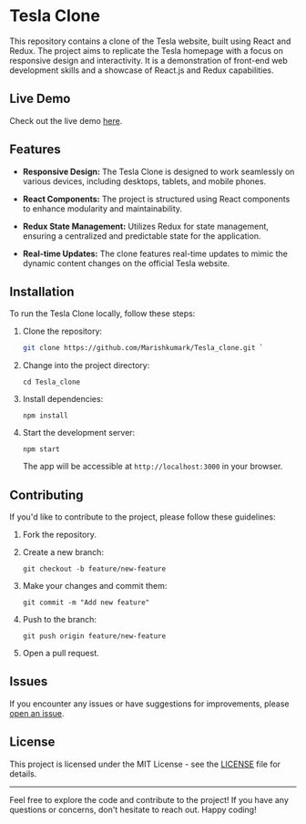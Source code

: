 # Tesla Clone

This repository contains a clone of the Tesla website, built using React and Redux. The project aims to replicate the Tesla homepage with a focus on responsive design and interactivity. It is a demonstration of front-end web development skills and a showcase of React.js and Redux capabilities.

## Live Demo

Check out the live demo [here](https://astounding-smakager-596c16.netlify.app).

## Features

- **Responsive Design:** The Tesla Clone is designed to work seamlessly on various devices, including desktops, tablets, and mobile phones.

- **React Components:** The project is structured using React components to enhance modularity and maintainability.

- **Redux State Management:** Utilizes Redux for state management, ensuring a centralized and predictable state for the application.

- **Real-time Updates:** The clone features real-time updates to mimic the dynamic content changes on the official Tesla website.

## Installation

To run the Tesla Clone locally, follow these steps:

1. Clone the repository:

   ```bash
   git clone https://github.com/Marishkumark/Tesla_clone.git `

1.  Change into the project directory:


    `cd Tesla_clone`

2.  Install dependencies:


    `npm install`

3.  Start the development server:


    `npm start`

    The app will be accessible at `http://localhost:3000` in your browser.

Contributing
------------

If you'd like to contribute to the project, please follow these guidelines:

1.  Fork the repository.

2.  Create a new branch:


    `git checkout -b feature/new-feature`

3.  Make your changes and commit them:


    `git commit -m "Add new feature"`

4.  Push to the branch:


    `git push origin feature/new-feature`

5.  Open a pull request.

Issues
------

If you encounter any issues or have suggestions for improvements, please [open an issue](https://github.com/Marishkumark/Tesla_clone/issues).

License
-------

This project is licensed under the MIT License - see the [LICENSE](https://chat.openai.com/c/LICENSE) file for details.

* * * * *

Feel free to explore the code and contribute to the project! If you have any questions or concerns, don't hesitate to reach out. Happy coding!
